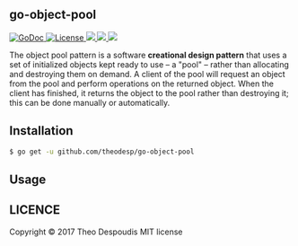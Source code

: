 go-object-pool
---
<a href="https://godoc.org/github.com/theodesp/go-object-pool">
<img src="https://godoc.org/github.com/theodesp/go-object-pool?status.svg" alt="GoDoc">
</a>

<a href="https://opensource.org/licenses/MIT" rel="nofollow">
<img src="https://img.shields.io/github/license/mashape/apistatus.svg" alt="License"/>
</a>

<a href="https://travis-ci.org/theodesp/go-object-pool" rel="nofollow">
<img src="https://travis-ci.org/theodesp/go-object-pool.svg?branch=master" />
</a>

<a href="https://codecov.io/gh/theodesp/go-object-pool">
  <img src="https://codecov.io/gh/theodesp/go-object-pool/branch/master/graph/badge.svg" />
</a>

<a href="https://ci.appveyor.com/project/theodesp/go-object-pool" rel="nofollow">
  <img src="https://ci.appveyor.com/api/projects/status/7yiwtn68qmcj71xy?svg=true" />
</a>

The object pool pattern is a software **creational 
design pattern** that uses a set of initialized objects 
kept ready to use – a "pool" – rather than allocating and 
destroying them on demand. 
A client of the pool will request an object from the pool 
and perform operations on the returned object. 
When the client has finished, it returns the object 
to the pool rather than destroying it; 
this can be done manually or automatically.

## Installation
```bash
$ go get -u github.com/theodesp/go-object-pool
```

## Usage


## LICENCE
Copyright © 2017 Theo Despoudis MIT license